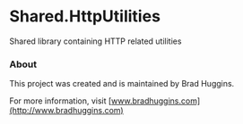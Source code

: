 # Shared.HttpUtilities
Shared library containing HTTP related utilities

### About
This project was created and is maintained by Brad Huggins.

For more information, visit [www.bradhuggins.com](http://www.bradhuggins.com)
